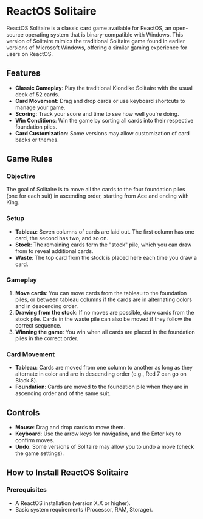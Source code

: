 # ReactOS Solitaire

ReactOS Solitaire is a classic card game available for ReactOS, an open-source operating system that is binary-compatible with Windows. This version of Solitaire mimics the traditional Solitaire game found in earlier versions of Microsoft Windows, offering a similar gaming experience for users on ReactOS.

## Features

- **Classic Gameplay**: Play the traditional Klondike Solitaire with the usual deck of 52 cards.
- **Card Movement**: Drag and drop cards or use keyboard shortcuts to manage your game.
- **Scoring**: Track your score and time to see how well you're doing.
- **Win Conditions**: Win the game by sorting all cards into their respective foundation piles.
- **Card Customization**: Some versions may allow customization of card backs or themes.

## Game Rules

### Objective
The goal of Solitaire is to move all the cards to the four foundation piles (one for each suit) in ascending order, starting from Ace and ending with King.

### Setup
- **Tableau**: Seven columns of cards are laid out. The first column has one card, the second has two, and so on.
- **Stock**: The remaining cards form the "stock" pile, which you can draw from to reveal additional cards.
- **Waste**: The top card from the stock is placed here each time you draw a card.

### Gameplay
1. **Move cards**: You can move cards from the tableau to the foundation piles, or between tableau columns if the cards are in alternating colors and in descending order.
2. **Drawing from the stock**: If no moves are possible, draw cards from the stock pile. Cards in the waste pile can also be moved if they follow the correct sequence.
3. **Winning the game**: You win when all cards are placed in the foundation piles in the correct order.

### Card Movement
- **Tableau**: Cards are moved from one column to another as long as they alternate in color and are in descending order (e.g., Red 7 can go on Black 8).
- **Foundation**: Cards are moved to the foundation pile when they are in ascending order and of the same suit.

## Controls

- **Mouse**: Drag and drop cards to move them.
- **Keyboard**: Use the arrow keys for navigation, and the Enter key to confirm moves.
- **Undo**: Some versions of Solitaire may allow you to undo a move (check the game settings).

## How to Install ReactOS Solitaire

### Prerequisites
- A ReactOS installation (version X.X or higher).
- Basic system requirements (Processor, RAM, Storage).